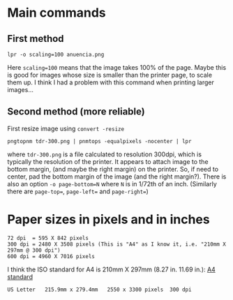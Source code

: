 
Main commands
=============

First method
------------

    lpr -o scaling=100 anuencia.png

Here `scaling=100` means that the image takes 100% of the page. Maybe this is good for
images whose size is smaller than the printer page, to scale them up. I think I had a problem
with this command when printing larger images...

Second method (more reliable)
-----------------------------

First resize image using `convert -resize`

    pngtopnm tdr-300.png | pnmtops -equalpixels -nocenter | lpr 

where `tdr-300.png` is a file calculated to resolution 300dpi, which is
typically the resolution of the printer. It appears to attach image to the bottom margin,
(and maybe the right margin) on the printer. So, if need to center, pad the bottom margin of the
image (and the right margin?). There is also an option `-o page-bottom=N` where `N` is in 1/72th of an inch.
(Similarly there are `page-top=`, `page-left=` and `page-right=`)

Paper sizes in pixels and in inches
===================================

    72 dpi  = 595 X 842 pixels
    300 dpi = 2480 X 3508 pixels (This is "A4" as I know it, i.e. "210mm X 297mm @ 300 dpi")
    600 dpi = 4960 X 7016 pixels

I think the ISO standard for A4 is 210mm X 297mm (8.27 in. 11.69 in.): [A4 standard](http://www.paper-paper.com/A4-1.html)

    US Letter 	215.9mm x 279.4mm 	2550 x 3300 pixels 	300 dpi


